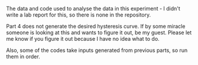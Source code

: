 The data and code used to analyse the data in this experiment - I didn't write a lab report for this, so there is none in the repository.

Part 4 does not generate the desired hysteresis curve. If by some miracle someone is looking at this and wants to figure it out, be my guest. Please let me know if you figure it out because I have no idea what to do.

Also, some of the codes take inputs generated from previous parts, so run them in order.
